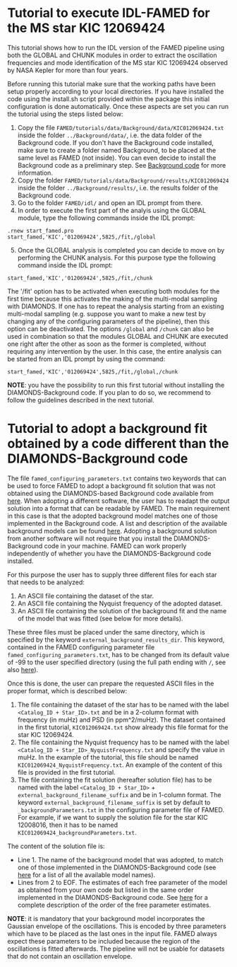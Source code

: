 # Tutorial to execute IDL-FAMED for the MS star KIC 12069424
This tutorial shows how to run the IDL version of the FAMED pipeline using both the GLOBAL and CHUNK modules in order to extract the oscillation frequencies and mode identification of the MS star KIC 12069424 observed by NASA Kepler for more than four years. 

Before running this tutorial make sure that the working paths have been setup properly according to your local directories. If you have installed the code using the install.sh script provided within the package this initial configuration is done automatically. Once these aspects are set you can run the tutorial using the steps listed below:

1. Copy the file `FAMED/tutorials/data/Background/data/KIC012069424.txt` inside the folder `../Background/data/`, i.e. the data folder of the Background code. If you don't have the Background code installed, make sure to create a folder named Background, to be placed at the same level as FAMED (not inside). You can even decide to install the Background code as a preliminary step. See [Background code](https://github.com/EnricoCorsaro/Background) for more information.
2. Copy the folder `FAMED/tutorials/data/Background/results/KIC012069424` inside the folder `../Background/results/`, i.e. the results folder of the Background code.
3. Go to the folder `FAMED/idl/` and open an IDL prompt from there.
4. In order to execute the first part of the analyis using the GLOBAL module, type the following commands inside the IDL prompt:

```idl
.rnew start_famed.pro
start_famed,'KIC','012069424',5825,/fit,/global
```	

5. Once the GLOBAL analysis is completed you can decide to move on by performing the CHUNK analysis. For this purpose type the following command inside the IDL prompt:

```idl
start_famed,'KIC','012069424',5825,/fit,/chunk
```	

The '/fit' option has to be activated when executing both modules for the first time because this activates the making of the multi-modal sampling with DIAMONDS. If one has to repeat the analysis starting from an existing multi-modal sampling (e.g. suppose you want to make a new test by changing any of the configuring parameters of the pipeline), then this option can be deactivated. The options `/global` and `/chunk` can also be used in combination so that the modules GLOBAL and CHUNK are executed one right after the other as soon as the former is completed, without requiring any intervention by the user. In this case, the entire analysis can be started from an IDL prompt by using the command:

```idl
start_famed,'KIC','012069424',5825,/fit,/global,/chunk
```	

**NOTE**: you have the possibility to run this first tutorial without installing the DIAMONDS-Background code. If you plan to do so, we recommend to follow the guidelines described in the next tutorial.

# Tutorial to adopt a background fit obtained by a code different than the DIAMONDS-Background code
The file `famed_configuring_parameters.txt` contains two keywords that can be used to force FAMED to adopt a background fit solution that was not obtained using the DIAMONDS-based Background code available from [here](https://github.com/EnricoCorsaro/Background). When adopting a different software, the user has to readapt the output solution into a format that can be readable by FAMED. The main requirement in this case is that the adopted background model matches one of those implemented in the Background code. A list and description of the available background models can be found [here](https://famed.readthedocs.io/en/latest/background_models.html). Adopting a background solution from another software will not require that you install the DIAMONDS-Background code in your machine. FAMED can work properly independently of whether you have the DIAMONDS-Background code installed.

For this purpose the user has to supply three different files for each star that needs to be analyzed:
1. An ASCII file containing the dataset of the star.
2. An ASCII file containing the Nyquist frequency of the adopted dataset.
3. An ASCII file containing the solution of the background fit and the name of the model that was fitted (see below for more details). 

These three files must be placed under the same directory, which is specified by the keyword `external_background_results_dir`. This keyword, contained in the FAMED configuring parameter file `famed_configuring_parameters.txt`, has to be changed from its default value of -99 to the user specified directory (using the full path ending with `/`, see also [here](https://famed.readthedocs.io/en/latest/configuring_parameters.html)). 

Once this is done, the user can prepare the requested ASCII files in the proper format, which is described below: 
1. The file containing the dataset of the star has to be named with the label `<Catalog_ID + Star_ID>.txt` and be in a 2-column format with frequency (in muHz) and PSD (in ppm^2/muHz). The dataset contained in the first tutorial, `KIC012069424.txt` show already this file format for the star KIC 12069424.
2. The file containing the Nyquist frequency has to be named with the label `<Catalog_ID + Star_ID>_NyquistFrequency.txt` and specify the value in muHz. In the example of the tutorial, this file should be named `KIC012069424_NyquistFrequency.txt`. An example of the content of this file is provided in the first tutorial.
3. The file containing the fit solution (hereafter solution file) has to be named with the label `<Catalog_ID + Star_ID>` + `external_background_filename_suffix` and be in 1-column format. The keyword `external_background_filename_suffix` is set by default to `_backgroundParameters.txt` in the configuring parameter file of FAMED. For example, if we want to supply the solution file for the star KIC 12008016, then it has to be named `KIC012069424_backgroundParameters.txt`.

The content of the solution file is:
- Line 1. The name of the background model that was adopted, to match one of those implemented in the DIAMONDS-Background code (see [here](https://famed.readthedocs.io/en/latest/background_models.html) for a list of all the available model names).
- Lines from 2 to EOF. The estimates of each free parameter of the model as obtained from your own code but listed in the same order implemented in the DIAMONDS-Background code. See [here](https://famed.readthedocs.io/en/latest/background_models.html) for a complete description of the order of the free parameter estimates.

**NOTE**: it is mandatory that your background model incorporates the Gaussian envelope of the oscillations. This is encoded by three parameters which have to be placed as the last ones in the input file. FAMED always expect these parameters to be included because the region of the oscillations is fitted afterwards. The pipeline will not be usable for datasets that do not contain an oscillation envelope.